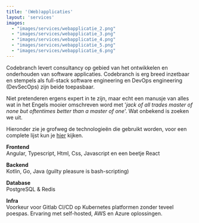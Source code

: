 ```yaml
---
title: '(Web)applicaties'
layout: 'services'
images: 
  - "images/services/webapplicatie_2.png"
  - "images/services/webapplicatie_3.png"
  - "images/services/webapplicatie_4.png"
  - "images/services/webapplicatie_5.png"
  - "images/services/webapplicatie_6.png"
---
```


Codebranch levert consultancy op gebied van het ontwikkelen en onderhouden van software applicaties. Codebranch is erg breed 
inzetbaar en stempels als full-stack software engineering en DevOps engineering (DevSecOps) zijn beide toepasbaar. 

Niet pretenderen ergens expert in te zijn, maar echt een manusje van alles wat in het Engels mooier omschreven word met '_jack of all trades master of none but oftentimes better than a master of one_'.
Wat onbekend is zoeken we uit. 
 
Hieronder zie je grofweg de technologieën die gebruikt worden, voor een complete lijst kun je [hier](/experience/) kijken.

**Frontend** \
Angular, Typescript, Html, Css, Javascript en een beetje React

**Backend** \
Kotlin, Go, Java (guilty pleasure is bash-scripting)

**Database** \
PostgreSQL & Redis

**Infra** \
Voorkeur voor Gitlab CI/CD op Kubernetes platformen zonder teveel poespas. Ervaring met self-hosted, AWS en Azure oplossingen.
